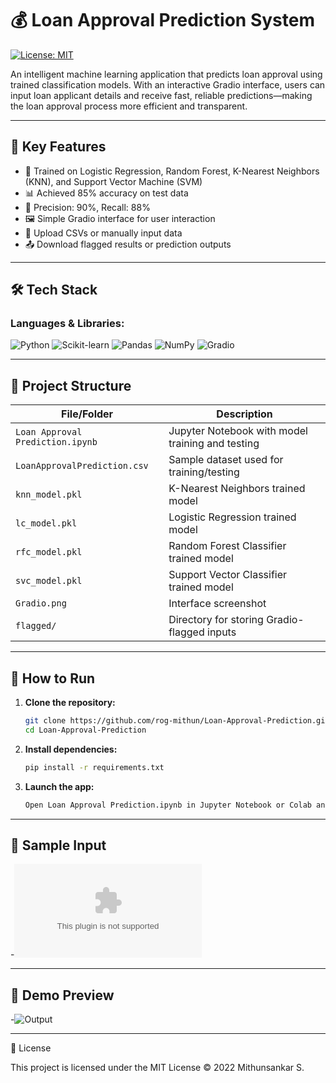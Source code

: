 # 💰 Loan Approval Prediction System

[![License: MIT](https://img.shields.io/badge/License-MIT-yellow.svg)](LICENSE)

An intelligent machine learning application that predicts loan approval using trained classification models. With an interactive Gradio interface, users can input loan applicant details and receive fast, reliable predictions—making the loan approval process more efficient and transparent.

---

## 📌 Key Features

- 🧠 Trained on Logistic Regression, Random Forest, K-Nearest Neighbors (KNN), and Support Vector Machine (SVM)
- 📊 Achieved 85% accuracy on test data
- 🎯 Precision: 90%, Recall: 88%
- 🖼️ Simple Gradio interface for user interaction
- 📂 Upload CSVs or manually input data
- 📤 Download flagged results or prediction outputs

---

## 🛠️ Tech Stack

### Languages & Libraries:
![Python](https://img.shields.io/badge/Python-3776AB?style=flat&logo=python&logoColor=white)
![Scikit-learn](https://img.shields.io/badge/Scikit--learn-F7931E?style=flat&logo=scikit-learn&logoColor=white)
![Pandas](https://img.shields.io/badge/Pandas-150458?style=flat&logo=pandas&logoColor=white)
![NumPy](https://img.shields.io/badge/Numpy-013243?style=flat&logo=numpy&logoColor=white)
![Gradio](https://img.shields.io/badge/Gradio-FF4B4B?style=flat&logo=gradio&logoColor=white)

---

## 📁 Project Structure

| File/Folder                     | Description                                       |
|--------------------------------|---------------------------------------------------|
| `Loan Approval Prediction.ipynb` | Jupyter Notebook with model training and testing |
| `LoanApprovalPrediction.csv`   | Sample dataset used for training/testing          |
| `knn_model.pkl`                | K-Nearest Neighbors trained model                 |
| `lc_model.pkl`                 | Logistic Regression trained model                 |
| `rfc_model.pkl`                | Random Forest Classifier trained model            |
| `svc_model.pkl`                | Support Vector Classifier trained model           |
| `Gradio.png`                   | Interface screenshot                              |
| `flagged/`                     | Directory for storing Gradio-flagged inputs       |

---

## 🚀 How to Run

1. **Clone the repository:**
   ```bash
   git clone https://github.com/rog-mithun/Loan-Approval-Prediction.git
   cd Loan-Approval-Prediction

2. **Install dependencies:**
   ```bash
   pip install -r requirements.txt

3. **Launch the app:**
   ```bash
   Open Loan Approval Prediction.ipynb in Jupyter Notebook or Colab and Run.

---

## 🧪 Sample Input

-![Input](LoanApprovalPrediction.csv)

---

## 📂 Demo Preview

-![Output](Gradio.png)

---

📖 License

This project is licensed under the MIT License © 2022 Mithunsankar S.
